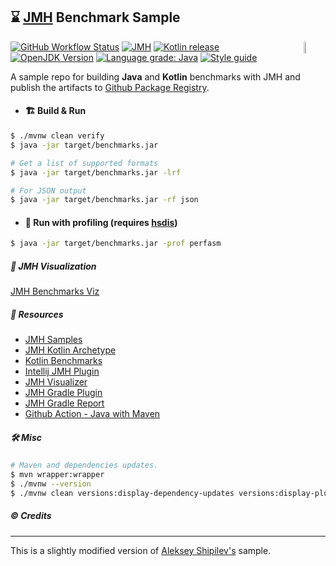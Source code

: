 ## :hourglass: [JMH][jmh_url] Benchmark Sample

<a href="https://foojay.io/today/works-with-openjdk">
 <img align="right" src="https://github.com/foojayio/badges/raw/main/works_with_openjdk/WorksWithOpenJDK.svg" width="7%" alt="WorksWithOpenJDK">
</a>

[![GitHub Workflow Status][shieldio_img]][gha_url]
[![JMH][jmh_img]][jmh_url]
[![Kotlin release][kt_img]][kt_url]
[![OpenJDK Version][java_img]][java_url]
[![Language grade: Java][lgtm_img]][lgtm_url]
[![Style guide][sty_img]][sty_url]

A sample repo for building **Java** and **Kotlin** benchmarks with JMH and publish the artifacts
to [Github Package Registry][github-packages].

- #### :building_construction: Build & Run

```bash
$ ./mvnw clean verify 
$ java -jar target/benchmarks.jar

# Get a list of supported formats
$ java -jar target/benchmarks.jar -lrf

# For JSON output
$ java -jar target/benchmarks.jar -rf json
```


- #### :running: Run with profiling (requires [hsdis][hsdis])

```bash
$ java -jar target/benchmarks.jar -prof perfasm
```

##### :art: JMH Visualization

 [JMH Benchmarks Viz](https://suresh.dev/jmh-bench-sample/?source=jmh-result-Linux.json)

##### :bookmark: Resources

- [JMH Samples](https://github.com/openjdk/jmh/tree/master/jmh-samples/src/main/java/org/openjdk/jmh/samples)
- [JMH Kotlin Archetype](https://github.com/openjdk/jmh/tree/master/jmh-archetypes/jmh-kotlin-benchmark-archetype)
- [Kotlin Benchmarks](https://github.com/Kotlin/kotlin-benchmarks)
- [Intellij JMH Plugin](https://plugins.jetbrains.com/intellij-platform-explorer/7529)
- [JMH Visualizer](https://github.com/jzillmann/jmh-visualizer)
- [JMH Gradle Plugin](https://github.com/melix/jmh-gradle-plugin)
- [JMH Gradle Report](https://github.com/jzillmann/gradle-jmh-report)
- [Github Action - Java with Maven](https://docs.github.com/en/actions/guides/building-and-testing-java-with-maven)

##### :hammer_and_wrench: Misc

```bash
# Maven and dependencies updates.
$ mvn wrapper:wrapper
$ ./mvnw --version
$ ./mvnw clean versions:display-dependency-updates versions:display-plugin-updates versions:display-property-updates
```

##### :copyright: Credits

---

This is a slightly modified version of [Aleksey Shipilev's](https://github.com/shipilev) sample.


[github-packages]: https://github.com/sureshg/jmh-bench-sample/packages
[jmh-archetypes]: https://github.com/openjdk/jmh/tree/master/jmh-archetypes

[kt_url]: https://github.com/JetBrains/kotlin/releases/latest
[kt_img]: https://img.shields.io/github/v/release/Jetbrains/kotlin?include_prereleases&color=7f53ff&label=Kotlin&logo=kotlin&logoColor=7f53ff&style=for-the-badge

[jmh_url]: https://github.com/openjdk/jmh#java-microbenchmark-harness-jmh
[jmh_img]: https://img.shields.io/maven-central/v/org.openjdk.jmh/jmh-core?color=cd2237&label=Jmh-Core&logo=apache%20maven&logoColor=cd2237&style=for-the-badge

[java_url]: https://jdk.java.net/
[java_img]: https://img.shields.io/badge/OpenJDK-jdk--19-ea791d?logo=java&style=for-the-badge&logoColor=ea791d

[gha_url]: https://github.com/sureshg/jmh-bench-sample/actions/workflows/build.yml
[gha_img]: https://github.com/sureshg/jmh-bench-sample/actions/workflows/build.yml/badge.svg?branch=main
[shieldio_img]: https://img.shields.io/github/workflow/status/sureshg/jmh-bench-sample/JMH%20CI/main?color=green&label=JMH%20CI%20Build&logo=Github-Actions&logoColor=green&style=for-the-badge

[sty_url]: https://kotlinlang.org/docs/coding-conventions.html
[sty_img]: https://img.shields.io/badge/style-Kotlin--Official-40c4ff.svg?style=for-the-badge&logo=kotlin&logoColor=40c4ff

[lgtm_url]: https://lgtm.com/projects/g/sureshg/jmh-bench-sample/context:java
[lgtm_img]: https://img.shields.io/lgtm/grade/java/github/sureshg/jmh-bench-sample.svg?logo=lgtm&style=for-the-badge

[hsdis]: https://github.com/AdoptOpenJDK/jitwatch/wiki/Building-hsdis